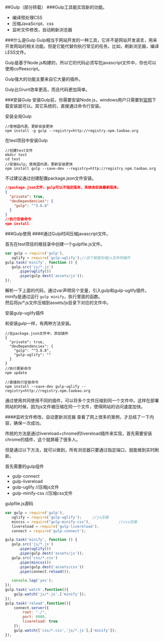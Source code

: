 ##Gulp（部分转载）
###Gulp工具能实现新的功能。

- 编译预处理CSS
- 压缩JavaScript、css
- 监听文件修改，自动刷新浏览器

###什么是Gulp
Gulp相当于网站开发的一种工具，它并不是网站开发语言，用来开发网站的相关功能。但是它能代替你执行常见的任务。比如，刷新浏览器，编译LESS文件。

Gulp是基于Node.js构建的，所以它的代码必须写在javascript文件中，你也可以使用coffeescript。

Gulp强大的功能主要来自它大量的插件。

Gulp比Grunt效率更高，而且代码更加简单。

###安装Gulp
安装Gulp前，你需要安装Node.js，windows用户只需要到[官网](https://nodejs.org/en/)下载安装就可以。其它系统的，直接通过命令行安装。

安装全局Gulp

```shell
//使用国内源，更新安装更快
npm install -g gulp --registry=http://registry.npm.taobao.org
```

在test项目中安装Gulp

```shell
//创建test文件
mkdir test
cd test
//安装Gulp，使用国内源，更新安装更快
npm install gulp --save-dev --registry=http://registry.npm.taobao.org
```
不过建议通过创建配置package.json文件安装。

```json
//package.json文件，gulp可以不指定版本，系统会安装最新版本。
{
  "private": true,
  "devDependencies": {
    "gulp": "^3.8.8"
  }
}
//执行安装命令
npm install
```
###Gulp使用
####通过Gulp时间压缩javascript文件。

首先在test项目的根目录中创建一个gulpfile.js文件。

```javascript
var gulp = require('gulp'),
   uglify = require('gulp-uglify');//这个就是压缩js文件的插件
gulp.task('minify', function () {
   gulp.src('js/*.js')
      .pipe(uglify())
      .pipe(gulp.dest('assets/js'));
});
```
解析一下上面的代码，通过var声明另个变量，引入gulp和gulp-uglify插件。
minify是通过运行 `gulp minify`，执行里面的函数。  
然后将js/*.js文件压缩到assets/js目录下对应的文件中。  

安装gulp-uglify插件

和安装gulp一样，有两种方法安装。

```shell
//在package.json文件中，添加插件
{
  "private": true,
  "devDependencies": {
    "gulp": "^3.8.8",
    "gulp-uglify": ""
  }
}
//执行更新命令
npm update
```

```
//直接执行安装命令
npm install -–save-dev gulp-uglify --registry=http://registry.npm.taobao.org
```
通过使用共同使用不同的插件，可以将多个文件压缩到同一个文件中。这样在部署网站的时候，因为js文件被压缩在同一个文件，使得网站的访问速度加快。

####监听文件修改，自动更新浏览器
查看了网上很多的案例，才总结了一下内容，确保一次成功。

传统的方法是通过livereload+chrome的livereload插件来实现，首先需要安装chrome的插件，这个就屏蔽了很多人。

但是通过以下方法，就可以做到，所有浏览器只要通过指定端口，就能做到实时刷新。

首先需要的gulp组件

- gulp-connect
- gulp-livereload 
- gulp-uglify	//压缩js文件
- gulp-minify-css //压缩css文件

gulpfile.js源码

```javascript
var gulp = require('gulp'),
   uglify = require('gulp-uglify');		//js压缩
   mincss = require("gulp-minify-css"),				//css压缩
   livereload = require('gulp-livereload'),
   connect = require('gulp-connect');

gulp.task('minify', function () {
   gulp.src('js/*.js')
      .pipe(uglify())
      .pipe(gulp.dest('assets/js'));
   gulp.src('css/*.css')
      .pipe(mincss())
      .pipe(gulp.dest('assets/css'))
      .pipe(connect.reload());
   
   console.log('yes');
});
gulp.task('watch',function(){
    gulp.watch('js/*.js',['minify']);
});
gulp.task('reload',function(){
	connect.server({
		root: "./",
		port: 8000,
		livereload: true
	});
	gulp.watch(['css/*.css','js/*.js'],['minify']);
});
```
